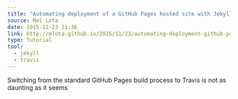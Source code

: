 ```yaml
---
title: "Automating deployment of a GitHub Pages hosted site with Jekyll and Travis CI"
source: Mel Lota
date: 2015-11-23 21:36
link: http://mlota.github.io/2015/11/23/automating-deployment-github-pages-jekyll-travis.html
type: Tutorial
tool:
  - jekyll
  - travis
---
```

Switching from the standard GitHub Pages build process to Travis is not as daunting as it seems 





